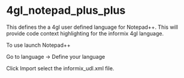 # 4gl_notepad_plus_plus
This defines the a 4gl user defined language for Notepad++.
This will provide code context highlighting for the informix 4gl language.


To use launch Notepad++

Go to language -> Define your language

Click Import 
select the informix_udl.xml file.

